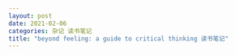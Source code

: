 ```yaml
---
layout: post
date: 2021-02-06
categories: 杂记 读书笔记
title: "beyond feeling: a guide to critical thinking 读书笔记"
---
```

